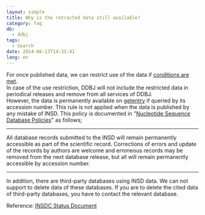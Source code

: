```yaml
---
layout: simple
title: Why is the retracted data still available?
category: faq
db:
  - ddbj
tags: 
  - Search
date: 2014-06-13T14:33:41
lang: en
---
```


For once published data, we can restrict use of the data if [conditions are met](/faq/en/restore-released-data-private-e.html).    
In case of the use restriction, DDBJ will not include the restricted data in periodical releases and remove from all services of DDBJ.    
However, the data is permanently available on [getentry](https://getentry.ddbj.nig.ac.jp/top-e.html) if queried by its accession number. This rule is not applied when the data is published by any mistake of INSD. This policy is documented in "[Nucleotide Sequence Database Policies](https://www.science.org/doi/10.1126/science.298.5597.1333b)" as follows; 

---

All database records submitted to the INSD will remain permanently accessible as part of the scientific record. Corrections of errors and update of the records by authors are welcome and erroneous records may be removed from the next database release, but all will remain permanently accessible by accession number.

---

In addition, there are third-party databases using INSD data. We can not support to delete data of these databases. If you are to delete the cited data of third-party databases, you have to contact the relevant database. 

Reference: [INSDC Status Document](https://www.insdc.org/submitting-standards/insdc-status-document/)

